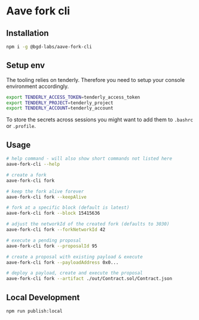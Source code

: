 # Aave fork cli

## Installation

```sh
npm i -g @bgd-labs/aave-fork-cli
```

## Setup env

The tooling relies on tenderly. Therefore you need to setup your console environment accordingly.

```sh
export TENDERLY_ACCESS_TOKEN=tenderly_access_token
export TENDERLY_PROJECT=tenderly_project
export TENDERLY_ACCOUNT=tenderly_account
```

To store the secrets across sessions you might want to add them to `.bashrc` or `.profile`.

## Usage

```sh
# help command - will also show short commands not listed here
aave-fork-cli --help

# create a fork
aave-fork-cli fork

# keep the fork alive forever
aave-fork-cli fork --keepAlive

# fork at a specific block (default is latest)
aave-fork-cli fork --block 15415636

# adjust the networkId of the created fork (defaults to 3030)
aave-fork-cli fork --forkNetworkId 42

# execute a pending proposal
aave-fork-cli fork --proposalId 95

# create a proposal with existing payload & execute
aave-fork-cli fork --payloadAddress 0x0...

# deploy a payload, create and execute the proposal
aave-fork-cli fork --artifact ./out/Contract.sol/Contract.json
```

## Local Development

```sh
npm run publish:local
```
